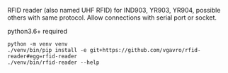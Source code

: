 RFID reader (also named UHF RFID) for IND903, YR903, YR904, possible others with same protocol.
Allow connections with serial port or socket.

python3.6+ required

```
python -m venv venv
./venv/bin/pip install -e git+https://github.com/vgavro/rfid-reader#egg=rfid-reader
./venv/bin/rfid-reader --help
```
